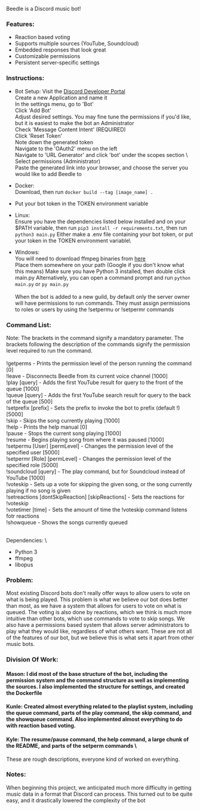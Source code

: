 Beedle is a Discord music bot!

### Features:

- Reaction based voting
- Supports multiple sources (YouTube, Soundcloud)
- Embedded responses that look great
- Customizable permissions
- Persistent server-specific settings
  <br>

### Instructions:
- Bot Setup:
  Visit the [Discord Developer Portal](https://discord.com/developers/applications) \
  Create a new Application and name it \
  In the settings menu, go to 'Bot' \
  Click 'Add Bot' \
  Adjust desired settings. You may fine tune the permissions if you'd like, but it is easiest to make the bot an Administrator \
  Check 'Message Content Intent' (REQUIRED) \
  Click 'Reset Token' \
  Note down the generated token \
  Navigate to the 'OAuth2' menu on the left \
  Navigate to 'URL Generator' and click 'bot' under the scopes section \ 
  Select permissions (Administrator) \
  Paste the generated link into your browser, and choose the server you would like to add Beedle to
  

- Docker:\
  Download, then run `docker build --tag [image_name] .`
- Put your bot token in the TOKEN environment variable
- Linux:\
  Ensure you have the dependencies listed below installed and on your $PATH variable, then run `pip3 install -r requirements.txt`, then run `python3 main.py`
  Either make a .env file containing your bot token, or put your token in the TOKEN environment variable\
- Windows:\
  You will need to download ffmpeg binaries from [here](https://github.com/BtbN/FFmpeg-Builds/releases) \
  Place them somewhere on your path (Google if you don't know what this means)
  Make sure you have Python 3 installed, then double click main.py
  Alternatively, you can open a command prompt and run `python main.py` or `py main.py`\
  <br>
  When the bot is added to a new guild, by default only the server owner will have permissions to run commands. They must assign permissions to roles or users by using the !setpermu or !setpermr commands

### Command List:

Note: The brackets in the command signify a mandatory parameter. The brackets following the description of the commands signify the permission level required to run the command.\
<br>
!getperms - Prints the permission level of the person running the command [0]\
!leave - Disconnects Beedle from its current voice channel [1000]\
!play [query] - Adds the first YouTube result for query to the front of the queue [1000]\
!queue [query] - Adds the first YouTube search result for query to the back of the queue [500]\
!setprefix [prefix] - Sets the prefix to invoke the bot to prefix (default !) [5000]\
!skip - Skips the song currently playing [1000]\
!help - Prints the help manual [0]\
!pause - Stops the current song playing [1000]\
!resume - Begins playing song from where it was paused [1000]\
!setpermu [User] [permLevel] - Changes the permission level of the specified user [5000]\
!setpermr [Role] [permLevel] - Changes the permission level of the specified role [5000]\
!soundcloud [query] - The play command, but for Soundcloud instead of YouTube [1000] \
!voteskip <songName> - Sets up a vote for skipping the given song, or the song currently playing if no song is given \
!setreactions [dontSkipReaction] [skipReactions] - Sets the reactions for !voteskip \
!votetimer [time] - Sets the amount of time the !voteskip command listens fotr reactions \
!showqueue - Shows the songs currently queued

<br>
Dependencies: \

- Python 3
- ffmpeg
- libopus
### Problem:
Most existing Discord bots don't really offer ways to allow users to vote on what is being played. This problem is what
we believe our bot does better than most, as we have a system that allows for users to vote on what is queued. The voting is also 
done by reactions, which we think is much more intuitive than other bots, which use commands to vote to skip songs.
We also have a permissions based system that allows server administrators to play what they would like, regardless of what others
want. These are not all of the features of our bot, but we believe this is what sets it apart from other music bots.

### Division Of Work:
  #### Mason: I did most of the base structure of the bot, including the permission system and the command structure as well as implementing the sources. I also implemented the structure for settings, and created the Dockerfile
  #### Kunle: Created almost everything related to the playlist system, including the queue command, parts of the play command, the skip command, and the showqueue command. Also implemented almost everything to do with reaction based voting.
  #### Kyle: The resume/pause command, the help command, a large chunk of the README, and parts of the setperm commands \ 
These are rough descriptions, everyone kind of worked on everything. 

### Notes:
When beginning this project, we anticipated much more difficulty in getting music data in a format that Discord can process. 
This turned out to be quite easy, and it drastically lowered the complexity of the bot 
